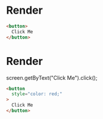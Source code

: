 # Render
```html
<button>
  Click Me
</button>
```

# Render
screen.getByText("Click Me").click();

```html
<button
  style="color: red;"
>
  Click Me
</button>
```